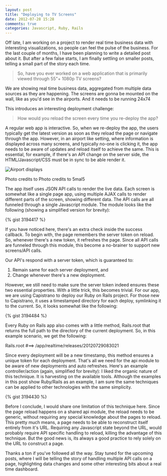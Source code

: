 ```yaml
---
layout: post
title: "Deploying to TV Screens"
date: 2012-07-28 15:28
comments: true
categories: Javascript, Ruby, Rails
---
```


Off late, I am working on a project to render real time business data with interesting visualizations, so people can feel the pulse of the business. For the last couple of months, I have been planning to write a detailed post about it. But after a few false starts, I am finally settling on smaller posts, telling a small part of the story each time.

>So, have you ever worked on a web application that is primarily viewed through 55"+ 1080p TV screens?

We are showing real time business data, aggregated from multiple data sources as they are happening. The screens are gonna be mounted on the wall, like as you'd see in the airports. And it needs to be running 24x74

This introduces an interesting deployment challenge:

>How would you reload the screen every time you re-deploy the app?

A regular web app is interactive. So, when we re-deploy the app, the users typically get the latest version as soon as they reload the page or navigate through the app. However, in an airport like setting, where information is displayed across many screens, and typically no-one is clicking it, the app needs to be aware of updates and reload itself to achieve the same. This is essential, for example, if there's an API change on the server side, the HTML/Javascript/CSS must be in sync to be able render it.

![Airport displays](http://farm1.staticflickr.com/65/212623519_eae543d64c.jpg)

Photo credits to Photo credits to  5mal5

The app itself uses JSON API calls to render the live data. Each screen is somewhat like a single page app, using multiple AJAX calls to render different parts of the screen, showing different data. The API calls are all funneled through a single Javascript module. The module looks like the following (showing a simplified version for brevity):

{% gist 3194417 %}

If you have noticed here, there's an extra check inside the success callback. To begin with, the page remembers the server token on reload. So, whenever there's a new token, it refreshes the page. Since all API calls are funneled through this module, this become a no-brainer to support new screens/API calls.

Our API's respond with a server token, which is guaranteed to:

1. Remain same for each server deployment, and
2. Change whenever there's a new deployment.

However, we still need to make sure the server token indeed ensures these two essential properties. With a little trick, this becomes trivial. For our app, we are using Capistrano to deploy our Ruby on Rails project. For those new to Capistrano, it uses a timestamped directory for each deploy, symlinking it to the current. So, it looks somewhat like the following: 

{% gist 3194484 %}

Every Ruby on Rails app also comes with a little method, Rails.root that returns the full path to the directory of the current deployment. So, in this example scenario, we get the following:

Rails.root #==&gt; /app/realtime/releases/20120729083021

Since every deployment will be a new timestamp, this method ensures a unique token for each deployment. That's all we need for the api module to be aware of new deployments and auto refreshes. Here's an example controller/action (again, simplified for brevity): I liked the organic nature of this technique. It is harvesting on the available tools. Although the examples in this post show Ruby/Rails as an example, I am sure the same techniques can be applied to other technologies with the same simplicity.

{% gist 3194430 %}

Before I conclude, I would share one limitation of this technique here. Since the page reload happens on a shared api module, the reload needs to be generic, without requiring any special knowledge about the pages to reload. This pretty much means, a page needs to be able to reconstruct itself entirely from it's URL. Requiring any Javascript state beyond the URL, would probably require API specific handling to reload, killing the advantage of this technique. But the good news is, its always a good practice to rely solely on the URL to construct a page.

Thanks a ton if you've followed all the way. Stay tuned for the upcoming posts, where I will be telling the story of handling multiple API calls on a page, highlighting data changes and some other interesting bits about a real time dashboard.